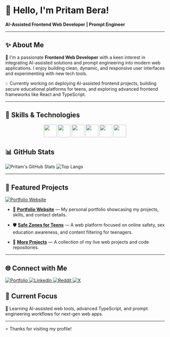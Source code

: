 # 👋 Hello, I'm Pritam Bera!

**AI-Assisted Frontend Web Developer | Prompt Engineer**

---

## ✨ About Me

🚀 I'm a passionate **Frontend Web Developer** with a keen interest in integrating AI-assisted solutions and prompt engineering into modern web applications. I enjoy building clean, dynamic, and responsive user interfaces and experimenting with new tech tools.

💡 Currently working on deploying AI-assisted frontend projects, building secure educational platforms for teens, and exploring advanced frontend frameworks like React and TypeScript.

---
## 🚀 Skills & Technologies

<p align="center">
  <img src="https://cdn.jsdelivr.net/gh/devicons/devicon/icons/html5/html5-original.svg" width="40" height="40"/>
  <img src="https://cdn.jsdelivr.net/gh/devicons/devicon/icons/css3/css3-original.svg" width="40" height="40"/>
  <img src="https://cdn.jsdelivr.net/gh/devicons/devicon/icons/javascript/javascript-original.svg" width="40" height="40"/>
  <img src="https://cdn.jsdelivr.net/gh/devicons/devicon/icons/react/react-original.svg" width="40" height="40"/>
  <img src="https://cdn.jsdelivr.net/gh/devicons/devicon/icons/typescript/typescript-original.svg" width="40" height="40"
  <img src="https://cdn.jsdelivr.net/gh/devicons/devicon/icons/git/git-original.svg" width="40" height="40"/>
  <img src="https://cdn.jsdelivr.net/gh/devicons/devicon/icons/vscode/vscode-original.svg" width="40" height="40"/>
</p>



## 📊 GitHub Stats  

![Pritam's GitHub Stats](https://github-readme-stats.vercel.app/api?username=pritam-5&show_icons=true&theme=dark)
![Top Langs](https://github-readme-stats.vercel.app/api/top-langs/?username=pritam-5&layout=compact&theme=dark)

---

## 📁 Featured Projects  

[![Portfolio Website](https://img.shields.io/badge/Visit-My_Portfolio-blueviolet?style=for-the-badge&logo=vercel&logoColor=white)](https://my-portfolio-website-theta-sepia.vercel.app)

- 🎨 **[Portfolio Website](https://my-portfolio-website-theta-sepia.vercel.app)** — My personal portfolio showcasing my projects, skills, and contact details.

- 🛡️ **[Safe Zones for Teens](https://safe-zones-for-teens.vercel.app)** — A web platform focused on online safety, sex education awareness, and content filtering for teenagers.

- 🚀 **[More Projects](https://github.com/pritam-5?tab=repositories)** — A collection of my live web projects and code repositories.

---

## 🌐 Connect with Me  

<p align="left">
  <a href="https://my-portfolio-website-theta-sepia.vercel.app" target="_blank">
    <img src="https://img.shields.io/badge/Portfolio-Visit-blueviolet?style=for-the-badge" alt="Portfolio" />
  </a>
  <a href="https://linkedin.com/in/pritam-bera-733703270" target="_blank">
    <img src="https://img.shields.io/badge/LinkedIn-0077B5?style=for-the-badge&logo=linkedin&logoColor=white" alt="LinkedIn" />
  </a>
  <a href="https://www.reddit.com/user/Specialist_Sweet5818/" target="_blank">
    <img src="https://img.shields.io/badge/Reddit-FF4500?style=for-the-badge&logo=reddit&logoColor=white" alt="Reddit" />
  </a>
  <a href="https://x.com/PritamB19773264" target="_blank">
    <img src="https://img.shields.io/badge/X-000000?style=for-the-badge&logo=twitter&logoColor=white" alt="X" />
  </a>
</p>

## 📌 Current Focus  

🌱 Learning AI-assisted web tools, advanced TypeScript, and prompt engineering workflows for next-gen web apps.

---

⭐️ Thanks for visiting my profile!

